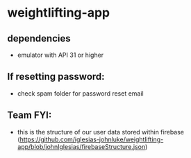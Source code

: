 # weightlifting-app


## dependencies
- emulator with API 31 or higher

## If resetting password:
- check spam folder for password reset email

## Team FYI:
- this is the structure of our user data stored within firebase (https://github.com/iglesias-johnluke/weightlifting-app/blob/johnIglesias/firebaseStructure.json)
